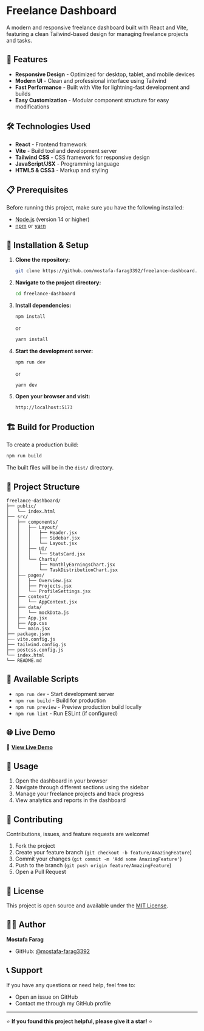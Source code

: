 # Freelance Dashboard

A modern and responsive freelance dashboard built with React and Vite, featuring a clean Tailwind-based design for managing freelance projects and tasks.

## 🚀 Features

- **Responsive Design** - Optimized for desktop, tablet, and mobile devices
- **Modern UI** - Clean and professional interface using Tailwind
- **Fast Performance** - Built with Vite for lightning-fast development and builds
- **Easy Customization** - Modular component structure for easy modifications

## 🛠️ Technologies Used

- **React** - Frontend framework
- **Vite** - Build tool and development server
- **Tailwind CSS** - CSS framework for responsive design
- **JavaScript/JSX** - Programming language
- **HTML5 & CSS3** - Markup and styling

## 📋 Prerequisites

Before running this project, make sure you have the following installed:

- [Node.js](https://nodejs.org/) (version 14 or higher)
- [npm](https://www.npmjs.com/) or [yarn](https://yarnpkg.com/)

## 🔧 Installation & Setup

1. **Clone the repository:**
   ```bash
   git clone https://github.com/mostafa-farag3392/freelance-dashboard.git
   ```

2. **Navigate to the project directory:**
   ```bash
   cd freelance-dashboard
   ```

3. **Install dependencies:**
   ```bash
   npm install
   ```
   or
   ```bash
   yarn install
   ```

4. **Start the development server:**
   ```bash
   npm run dev
   ```
   or
   ```bash
   yarn dev
   ```

5. **Open your browser and visit:**
   ```
   http://localhost:5173
   ```

## 🏗️ Build for Production

To create a production build:

```bash
npm run build
```

The built files will be in the `dist/` directory.

## 📁 Project Structure

```
freelance-dashboard/
├── public/
│   └── index.html
├── src/
│   ├── components/
│   │   ├── Layout/
│   │   │   ├── Header.jsx
│   │   │   ├── Sidebar.jsx
│   │   │   └── Layout.jsx
│   │   ├── UI/
│   │   │   └── StatsCard.jsx
│   │   └── Charts/
│   │       ├── MonthlyEarningsChart.jsx
│   │       └── TaskDistributionChart.jsx
│   ├── pages/
│   │   ├── Overview.jsx
│   │   ├── Projects.jsx
│   │   └── ProfileSettings.jsx
│   ├── context/
│   │   └── AppContext.jsx
│   ├── data/
│   │   └── mockData.js
│   ├── App.jsx
│   ├── App.css
│   └── main.jsx
├── package.json
├── vite.config.js
├── tailwind.config.js
├── postcss.config.js
└── index.html
└── README.md
```

## 🎯 Available Scripts

- `npm run dev` - Start development server
- `npm run build` - Build for production
- `npm run preview` - Preview production build locally
- `npm run lint` - Run ESLint (if configured)

## 🌐 Live Demo

🔗 **[View Live Demo](https://freelancedashboard.netlify.app/)**

## 📝 Usage

1. Open the dashboard in your browser
2. Navigate through different sections using the sidebar
3. Manage your freelance projects and track progress
4. View analytics and reports in the dashboard

## 🤝 Contributing

Contributions, issues, and feature requests are welcome!

1. Fork the project
2. Create your feature branch (`git checkout -b feature/AmazingFeature`)
3. Commit your changes (`git commit -m 'Add some AmazingFeature'`)
4. Push to the branch (`git push origin feature/AmazingFeature`)
5. Open a Pull Request

## 📄 License

This project is open source and available under the [MIT License](LICENSE).

## 👨‍💻 Author

**Mostafa Farag**
- GitHub: [@mostafa-farag3392](https://github.com/mostafa-farag3392)

## 📞 Support

If you have any questions or need help, feel free to:
- Open an issue on GitHub
- Contact me through my GitHub profile

---

⭐ **If you found this project helpful, please give it a star!** ⭐
